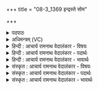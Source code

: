 +++
title = "08-3_1369 इन्द्रस्ते सोम"

+++
<details><summary>पदपाठः</summary>

इ꣡न्द्रः꣢꣯। ते꣣। सोम। सुत꣡स्य꣢। पे꣣यात्। क्र꣡त्वे꣢꣯। द꣡क्षा꣢꣯य। वि꣡श्वे꣢꣯। च꣣। देवाः꣢। १३६९।
</details>

<details><summary>अधिमन्त्रम् (VC)</summary>

- पवमानः सोमः
- अग्नयो धिष्ण्या ऐश्वराः
- द्विपदा विराट् पङ्क्तिः
- पञ्चमः
</details>

<details><summary>हिन्दी : आचार्य रामनाथ वेदालंकार - विषयः</summary>

आगे फिर उसी विषय में कहा गया है।
</details>

<details><summary>हिन्दी : आचार्य रामनाथ वेदालंकार - पदार्थः</summary>

पदार्थान्वय -  हे (सोम) ब्रह्मानन्द रस ! (सुतस्य) परमात्मा के पास से प्रवाहित हुए (ते) तुझे (क्रत्वे) कर्म करने के लिए और (बलाय) बल की प्राप्ति के लिए (इन्द्रः) जीवात्मा (पेयात्) पान करे, (विश्वे च देवाः) और अन्य सब प्रकाशक मन,बुद्धि,ज्ञानेन्द्रियाँ आदि भी पान करें ॥३॥
</details>

<details><summary>हिन्दी : आचार्य रामनाथ वेदालंकार - भावार्थः</summary>

भावार्थ -  ब्रह्मानन्द-रस के पान से मनुष्य आत्मबली और कर्मयोगी होता है ॥३॥ इस खण्ड में परमात्मा और ब्रह्मानन्द का विषय वर्णित होने से इस खण्ड की पूर्व खण्ड के साथ सङ्गति जाननी चाहिए ॥ ग्यारहवें अध्याय में द्वितीय खण्ड समाप्त ॥
</details>

<details><summary>संस्कृत : आचार्य रामनाथ वेदालंकार - विषयः</summary>

अथ पुनरपि स एव विषय उच्यते।
</details>

<details><summary>संस्कृत : आचार्य रामनाथ वेदालंकार - पदार्थः</summary>

पदार्थान्वय -  हे (सोम) ब्रह्मानन्दरस ! (सुतस्य) परमात्मनः सकाशात् प्रस्रुतस्य (ते) त्वाम् (क्रत्वे) कर्मणे (दक्षाय) बलाय च (इन्द्रः) जीवात्मा (पेयात्) आस्वादयेत्, (विश्वे च देवाः) अन्ये च प्रकाशकाः मनोबुद्धिज्ञानेन्द्रियादयः पेयासुः आस्वादयेयुः ॥३॥
</details>

<details><summary>संस्कृत : आचार्य रामनाथ वेदालंकार - भावार्थः</summary>

भावार्थ -  ब्रह्मानन्दरसपानेन मनुष्य आत्मबली कर्मयोगी च जायते ॥३॥ अस्मिन् खण्डे परमात्मनो ब्रह्मानन्दस्य च वर्णनादेतत्खण्डस्य पूर्वखण्डेन संगतिर्वेद्या ॥
</details>